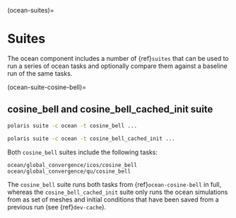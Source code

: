 (ocean-suites)=

# Suites

The ocean component includes a number of {ref}`suites` that can be used to
run a series of ocean tasks and optionally compare them against a baseline
run of the same tasks.

(ocean-suite-cosine-bell)=

## cosine_bell and cosine_bell_cached_init suite

```bash
polaris suite -c ocean -t cosine_bell ...
```

```bash
polaris suite -c ocean -t cosine_bell_cached_init ...
```

Both `cosine_bell` suites include the following tasks:

```none
ocean/global_convergence/icos/cosine_bell
ocean/global_convergence/qu/cosine_bell
```

The `cosine_bell` suite runs both tasks from 
{ref}`ocean-cosine-bell` in full, whereas the
`cosine_bell_cached_init` suite only runs the ocean simulations from as set
of meshes and initial conditions that have been saved from a previous run
(see {ref}`dev-cache`).
